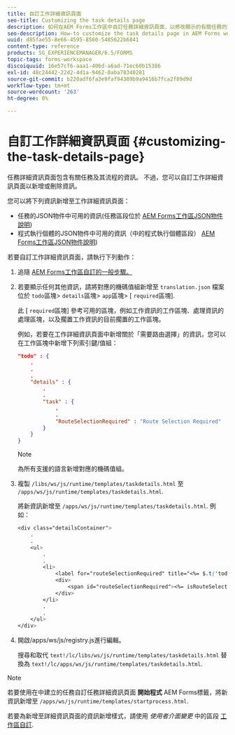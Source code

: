 ```yaml
---
title: 自訂工作詳細資訊頁面
seo-title: Customizing the task details page
description: 如何在AEM Forms工作區中自訂任務詳細資訊頁面，以修改顯示的有關任務的預設資訊。
seo-description: How-to customize the task details page in AEM Forms workspace to modify the default information displayed about a task.
uuid: d85fae55-8e66-4595-8560-5485622b6841
content-type: reference
products: SG_EXPERIENCEMANAGER/6.5/FORMS
topic-tags: forms-workspace
discoiquuid: 16e57cf6-aaa1-406d-a6ad-71ec60b15386
exl-id: 48c24442-22d2-4d1a-9462-0aba78340281
source-git-commit: b220adf6fa3e9faf94389b9a9416b7fca2f89d9d
workflow-type: tm+mt
source-wordcount: '263'
ht-degree: 0%

---
```


# 自訂工作詳細資訊頁面 {#customizing-the-task-details-page}

任務詳細資訊頁面包含有關任務及其流程的資訊。 不過，您可以自訂工作詳細資訊頁面以新增或刪除資訊。

您可以將下列資訊新增至工作詳細資訊頁面：

* 任務的JSON物件中可用的資訊(任務區段位於 [AEM Forms工作區JSON物件說明](/help/forms/using/html-workspace-json-object-description.md))
* 程式執行個體的JSON物件中可用的資訊（中的程式執行個體區段） [AEM Forms工作區JSON物件說明](/help/forms/using/html-workspace-json-object-description.md))

若要自訂工作詳細資訊頁面，請執行下列動作：

1. 追隨 [AEM Forms工作區自訂的一般步驟。](/help/forms/using/generic-steps-html-workspace-customization.md)
1. 若要顯示任何其他資訊，請將對應的機碼值組新增至 `translation.json` 檔案位於 `todo`區塊> `details`區塊> `app`區塊> [ `required`區塊].

   此 [ `required`區塊] 參考可用的區塊，例如工作資訊的工作區塊、處理資訊的處理區塊，以及擱置工作資訊的目前擱置的工作區塊。

   例如，若要在工作詳細資訊頁面中新增關於「需要路由選擇」的資訊，您可以在工作區塊中新增下列索引鍵/值組：

   ```json
   "todo" : {
       .
       .
       .
       "details" : {
           .
           .
           "task" : {
               .
               .
               "RouteSelectionRequired" : "Route Selection Required"
           }
       }
   }
   ```

   >[!NOTE]
   >
   >為所有支援的語言新增對應的機碼值組。

1. 複製 `/libs/ws/js/runtime/templates/taskdetails.html` 至 `/apps/ws/js/runtime/templates/taskdetails.html`.

   將新資訊新增至 `/apps/ws/js/runtime/templates/taskdetails.html`. 例如：

   ```css
   <div class="detailsContainer">
       .
       .
       <ul>
           .
           .
           <li>
               <label for="routeSelectionRequired" title="<%= $.t('todo.details.task.RouteSelectionRequired')%>"><%= $.t('todo.details.task.RouteSelectionRequired')%></label>
               <div>
                   <span id="routeSelectionRequired"><%= isRouteSelectionRequired != null ? isRouteSelectionRequired : ''%></span>
               </div>
           </li>
           .
           .
       </ul>
   </div>
   ```

1. 開啟/apps/ws/js/registry.js進行編輯。

   搜尋和取代 `text!/lc/libs/ws/js/runtime/templates/taskdetails.html` 替換為 `text!/lc/apps/ws/js/runtime/templates/taskdetails.html`.

>[!NOTE]
>
>若要使用在中建立的任務自訂任務詳細資訊頁面 **開始程式** AEM Forms標籤，將新資訊新增至 `/apps/ws/js/runtime/templates/startprocess.html`.
>
>若要為新增至詳細資訊頁面的資訊新增樣式，請使用 *使用者介面變更* 中的區段 [工作區自訂](changing-locale-user-interface.md).
